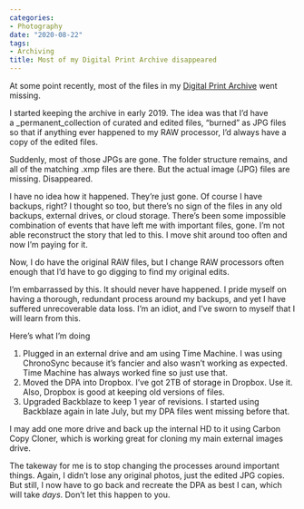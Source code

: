 ```yaml
---
categories:
- Photography
date: "2020-08-22"
tags:
- Archiving
title: Most of my Digital Print Archive disappeared
---
```


At some point recently, most of the files in my [Digital Print Archive](https://copingmechanism.com/2019/keeping-a-digital-print-archive/) went missing.

I started keeping the archive in early 2019. The idea was that I’d have a _permanent_collection of curated and edited files, “burned” as JPG files so that if anything ever happened to my RAW processor, I’d always have a copy of the edited files.

Suddenly, most of those JPGs are gone. The folder structure remains, and all of the matching .xmp files are there. But the actual image (JPG) files are missing. Disappeared.

I have no idea how it happened. They’re just gone. Of course I have backups, right? I thought so too, but there’s no sign of the files in any old backups, external drives, or cloud storage. There’s been some impossible combination of events that have left me with important files, gone. I’m not able reconstruct the story that led to this. I move shit around too often and now I’m paying for it.

Now, I do have the original RAW files, but I change RAW processors often enough that I’d have to go digging to find my original edits.

I’m embarrassed by this. It should never have happened. I pride myself on having a thorough, redundant process around my backups, and yet I have suffered unrecoverable data loss. I’m an idiot, and I’ve sworn to myself that I will learn from this.

Here’s what I’m doing

  1. Plugged in an external drive and am using Time Machine. I was using ChronoSync because it’s fancier and also wasn’t working as expected. Time Machine has always worked fine so just use that.
  2. Moved the DPA into Dropbox. I’ve got 2TB of storage in Dropbox. Use it. Also, Dropbox is good at keeping old versions of files.
  3. Upgraded Backblaze to keep 1 year of revisions. I started using Backblaze again in late July, but my DPA files went missing before that.

I may add one more drive and back up the internal HD to it using Carbon Copy Cloner, which is working great for cloning my main external images drive.

The takeway for me is to stop changing the processes around important things. Again, I didn’t lose any original photos, just the edited JPG copies. But still, I now have to go back and recreate the DPA as best I can, which will take _days_. Don’t let this happen to you.
